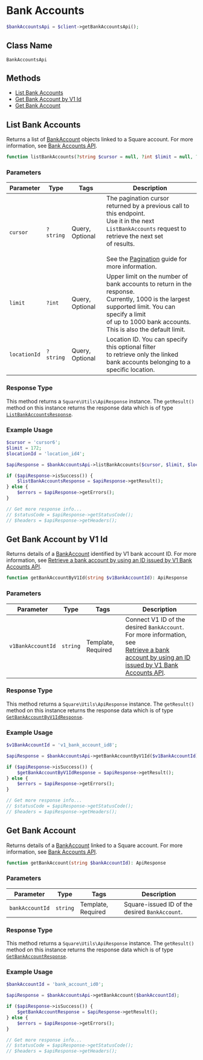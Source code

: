 # Bank Accounts

```php
$bankAccountsApi = $client->getBankAccountsApi();
```

## Class Name

`BankAccountsApi`

## Methods

* [List Bank Accounts](/doc/bank-accounts.md#list-bank-accounts)
* [Get Bank Account by V1 Id](/doc/bank-accounts.md#get-bank-account-by-v1-id)
* [Get Bank Account](/doc/bank-accounts.md#get-bank-account)

## List Bank Accounts

Returns a list of [BankAccount](#type-bankaccount) objects linked to a Square account.
For more information, see
[Bank Accounts API](https://developer.squareup.com/docs/docs/bank-accounts-api).

```php
function listBankAccounts(?string $cursor = null, ?int $limit = null, ?string $locationId = null): ApiResponse
```

### Parameters

| Parameter | Type | Tags | Description |
|  --- | --- | --- | --- |
| `cursor` | `?string` | Query, Optional | The pagination cursor returned by a previous call to this endpoint.<br>Use it in the next `ListBankAccounts` request to retrieve the next set<br>of results.<br><br>See the [Pagination](https://developer.squareup.com/docs/docs/working-with-apis/pagination) guide for more information. |
| `limit` | `?int` | Query, Optional | Upper limit on the number of bank accounts to return in the response.<br>Currently, 1000 is the largest supported limit. You can specify a limit<br>of up to 1000 bank accounts. This is also the default limit. |
| `locationId` | `?string` | Query, Optional | Location ID. You can specify this optional filter<br>to retrieve only the linked bank accounts belonging to a specific location. |

### Response Type

This method returns a `Square\Utils\ApiResponse` instance. The `getResult()` method on this instance returns the response data which is of type [`ListBankAccountsResponse`](/doc/models/list-bank-accounts-response.md).

### Example Usage

```php
$cursor = 'cursor6';
$limit = 172;
$locationId = 'location_id4';

$apiResponse = $bankAccountsApi->listBankAccounts($cursor, $limit, $locationId);

if ($apiResponse->isSuccess()) {
    $listBankAccountsResponse = $apiResponse->getResult();
} else {
    $errors = $apiResponse->getErrors();
}

// Get more response info...
// $statusCode = $apiResponse->getStatusCode();
// $headers = $apiResponse->getHeaders();
```

## Get Bank Account by V1 Id

Returns details of a [BankAccount](#type-bankaccount) identified by V1 bank account ID.
For more information, see
[Retrieve a bank account by using an ID issued by V1 Bank Accounts API](https://developer.squareup.com/docs/docs/bank-accounts-api#retrieve-a-bank-account-by-using-an-id-issued-by-the-v1-bank-accounts-api).

```php
function getBankAccountByV1Id(string $v1BankAccountId): ApiResponse
```

### Parameters

| Parameter | Type | Tags | Description |
|  --- | --- | --- | --- |
| `v1BankAccountId` | `string` | Template, Required | Connect V1 ID of the desired `BankAccount`. For more information, see<br>[Retrieve a bank account by using an ID issued by V1 Bank Accounts API](https://developer.squareup.com/docs/docs/bank-accounts-api#retrieve-a-bank-account-by-using-an-id-issued-by-v1-bank-accounts-api). |

### Response Type

This method returns a `Square\Utils\ApiResponse` instance. The `getResult()` method on this instance returns the response data which is of type [`GetBankAccountByV1IdResponse`](/doc/models/get-bank-account-by-v1-id-response.md).

### Example Usage

```php
$v1BankAccountId = 'v1_bank_account_id8';

$apiResponse = $bankAccountsApi->getBankAccountByV1Id($v1BankAccountId);

if ($apiResponse->isSuccess()) {
    $getBankAccountByV1IdResponse = $apiResponse->getResult();
} else {
    $errors = $apiResponse->getErrors();
}

// Get more response info...
// $statusCode = $apiResponse->getStatusCode();
// $headers = $apiResponse->getHeaders();
```

## Get Bank Account

Returns details of a [BankAccount](#type-bankaccount)
linked to a Square account. For more information, see
[Bank Accounts API](https://developer.squareup.com/docs/docs/bank-accounts-api).

```php
function getBankAccount(string $bankAccountId): ApiResponse
```

### Parameters

| Parameter | Type | Tags | Description |
|  --- | --- | --- | --- |
| `bankAccountId` | `string` | Template, Required | Square-issued ID of the desired `BankAccount`. |

### Response Type

This method returns a `Square\Utils\ApiResponse` instance. The `getResult()` method on this instance returns the response data which is of type [`GetBankAccountResponse`](/doc/models/get-bank-account-response.md).

### Example Usage

```php
$bankAccountId = 'bank_account_id0';

$apiResponse = $bankAccountsApi->getBankAccount($bankAccountId);

if ($apiResponse->isSuccess()) {
    $getBankAccountResponse = $apiResponse->getResult();
} else {
    $errors = $apiResponse->getErrors();
}

// Get more response info...
// $statusCode = $apiResponse->getStatusCode();
// $headers = $apiResponse->getHeaders();
```

